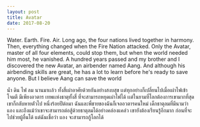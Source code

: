 ```yaml
---
layout: post
title: Avatar
date: 2017-08-20
---
```


Water. Earth. Fire. Air. Long ago, the four nations lived together in harmony. Then, everything changed when the Fire Nation attacked. Only the Avatar, master of all four elements, could stop them, but when the world needed him most, he vanished. A hundred years passed and my brother and I discovered the new Avatar, an airbender named Aang. And although his airbending skills are great, he has a lot to learn before he's ready to save anyone. But I believe Aang can save the world

น้ำ ดิน ไฟ ลม
นานมาเเล้ว ทั้งสี่เผ่าอาศัยด้วยกันอย่างสงบสุข เเต่ทุกอย่างก็เปลี่ยนไปเมื่อเผ่าไฟเข้าโจมตี
มีเพียงอวตาร เทพเเห่งธาตุทั้งสี่ ที่จะสามารถหยุดเผ่าไฟได้ เเต่ในยามที่โลกต้องการเขามากที่สุด เขาก็กลับหายตัวไป
หนึ่งร้อยปีต่อมา ฉันและพี่ชายของฉันก็เจออวตารคนใหม่ เด็กธาตุลมที่มีนามว่า แอง และถึงแม้ว่าเขาจะสามารถต่อสู้ด้วยธาตุลมได้อย่างคล่องแคล่ว เขายังต้องเรียนรู้อีกมาก ก่อนที่จะไปช่วยผู้อื่นได้
แต่ฉันเชื่อว่า แอง จะสามารถกู้โลกได้